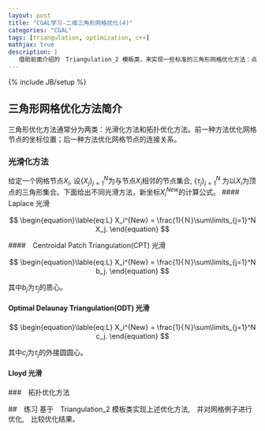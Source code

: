 ```yaml
---
layout: post
title: "CGAL学习-二维三角形网格优化(4)"
categories: "CGAL"
tags: [triangulation, optimization, c++]
mathjax: true
description: |
   借助前面介绍的　Triangulation_2 模板类，来实现一些标准的三角形网格优化方法：点光滑化和拓扑优化方法（换边）。
---
```

{% include JB/setup %}

## 三角形网格优化方法简介
三角形优化方法通常分为两类：光滑化方法和拓扑优化方法。前一种方法优化网格节点的坐标位置；后一种方法优化网格节点的连接关系。

### 光滑化方法
给定一个网格节点$X_i$, 设$\{X_j\}_{j=1}^{N}$为与节点$X_i$相邻的节点集合, 
$\{\tau_j\}_{j=1}^{N}$ 为以$X_i$为顶点的三角形集合。下面给出不同光滑方法，新坐标$X_i^{New}$的计算公式。
####　Laplace 光滑

$$
\begin{equation}\lable{eq:L}
X_i^{New} = \frac{1}{Ｎ}\sum\limits_{j=1}^N　X_j.
\end{equation}
$$

####　Centroidal Patch Triangulation(CPT) 光滑

$$
\begin{equation}\lable{eq:L}
X_i^{New} = \frac{1}{Ｎ}\sum\limits_{j=1}^N　b_j.
\end{equation}
$$

其中$b_j$为$\tau_j$的质心。

####   Optimal Delaunay Triangulation(ODT) 光滑

$$
\begin{equation}\lable{eq:L}
X_i^{New} = \frac{1}{Ｎ}\sum\limits_{j=1}^N　c_j.
\end{equation}
$$

其中$c_j$为$\tau_j$的外接圆圆心。

####   Lloyd 光滑

###　拓扑优化方法

##　练习
基于　Triangulation_2 模板类实现上述优化方法,　并对网格例子进行优化,　比较优化结果。

